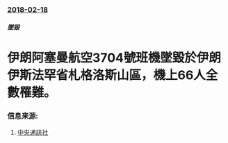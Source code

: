 ### [2018-02-18](/news/2018/02/18/index.md)

##### 墜毀
# 伊朗阿塞曼航空3704號班機墜毀於伊朗伊斯法罕省札格洛斯山區，機上66人全數罹難。 




### 信息来源:

1. [中央通訊社](http://www.cna.com.tw/news/firstnews/201802185002-1.aspx)
